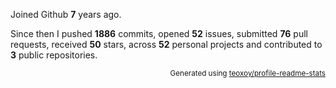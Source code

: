 Joined Github **7** years ago.

Since then I pushed **1886** commits, opened **52** issues, submitted **76** pull requests, received **50** stars, across **52** personal projects and contributed to **3** public repositories.

<p align="right"><sub>Generated using <a href="https://github.com/marketplace/actions/profile-readme-stats">teoxoy/profile-readme-stats</a></sub></p>
